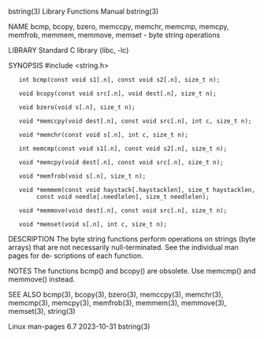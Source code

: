 bstring(3)							   Library Functions Manual							    bstring(3)

NAME
       bcmp, bcopy, bzero, memccpy, memchr, memcmp, memcpy, memfrob, memmem, memmove, memset - byte string operations

LIBRARY
       Standard C library (libc, -lc)

SYNOPSIS
       #include <string.h>

       int bcmp(const void s1[.n], const void s2[.n], size_t n);

       void bcopy(const void src[.n], void dest[.n], size_t n);

       void bzero(void s[.n], size_t n);

       void *memccpy(void dest[.n], const void src[.n], int c, size_t n);

       void *memchr(const void s[.n], int c, size_t n);

       int memcmp(const void s1[.n], const void s2[.n], size_t n);

       void *memcpy(void dest[.n], const void src[.n], size_t n);

       void *memfrob(void s[.n], size_t n);

       void *memmem(const void haystack[.haystacklen], size_t haystacklen,
		    const void needle[.needlelen], size_t needlelen);

       void *memmove(void dest[.n], const void src[.n], size_t n);

       void *memset(void s[.n], int c, size_t n);

DESCRIPTION
       The  byte  string functions perform operations on strings (byte arrays) that are not necessarily null-terminated.  See the individual man pages for de‐
       scriptions of each function.

NOTES
       The functions bcmp() and bcopy() are obsolete.  Use memcmp() and memmove() instead.

SEE ALSO
       bcmp(3), bcopy(3), bzero(3), memccpy(3), memchr(3), memcmp(3), memcpy(3), memfrob(3), memmem(3), memmove(3), memset(3), string(3)

Linux man-pages 6.7							  2023-10-31								    bstring(3)
